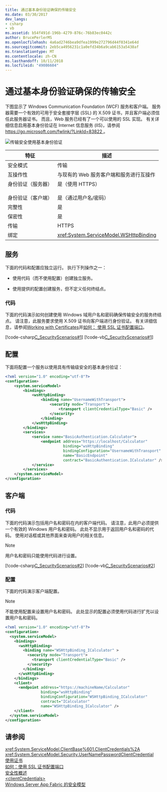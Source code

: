 ```yaml
---
title: 通过基本身份验证确保的传输安全
ms.date: 03/30/2017
dev_langs:
- csharp
- vb
ms.assetid: b54f491d-196b-4279-876c-76b83ec0442c
author: BrucePerlerMS
ms.openlocfilehash: 4a6ad2746bea9dfea1999e272796d44f0341e64d
ms.sourcegitcommit: 2eb5ca4956231c1a0efd34b6a9cab6153a5438af
ms.translationtype: MT
ms.contentlocale: zh-CN
ms.lasthandoff: 10/11/2018
ms.locfileid: "49086604"
---
```

# <a name="transport-security-with-basic-authentication"></a>通过基本身份验证确保的传输安全
下图显示了 Windows Communication Foundation (WCF) 服务和客户端。 服务器需要一个有效的可用于安全套接字层 (SSL) 的 X.509 证书，并且客户端必须信任此服务器证书。 而且，Web 服务已经有了一个可以使用的 SSL 实现。 有关详细信息启用基本身份验证在 Internet 信息服务 (IIS)，请参阅[ https://go.microsoft.com/fwlink/?LinkId=83822 ](https://go.microsoft.com/fwlink/?LinkId=83822)。  
  
 ![传输安全使用基本身份验证](../../../../docs/framework/wcf/feature-details/media/securedbyusername.gif "SecuredbyUsername")  
  
|特征|描述|  
|--------------------|-----------------|  
|安全模式|传输|  
|互操作性|与现有的 Web 服务客户端和服务进行互操作|  
|身份验证（服务器）<br /><br /> 身份验证（客户端）|是（使用 HTTPS）<br /><br /> 是（通过用户名/密码）|  
|完整性|是|  
|保密性|是|  
|传输|HTTPS|  
|绑定|<xref:System.ServiceModel.WSHttpBinding>|  
  
## <a name="service"></a>服务  
 下面的代码和配置应独立运行。 执行下列操作之一：  
  
-   使用代码（而不使用配置）创建独立服务。  
  
-   使用提供的配置创建服务，但不定义任何终结点。  
  
### <a name="code"></a>代码  
 下面的代码演示如何创建使用 Windows 域用户名和密码确保传输安全的服务终结点。 请注意，此服务要求使用 X.509 证书向客户端进行身份验证。 有关详细信息，请参阅[Working with Certificates](../../../../docs/framework/wcf/feature-details/working-with-certificates.md)并[如何： 使用 SSL 证书配置端口](../../../../docs/framework/wcf/feature-details/how-to-configure-a-port-with-an-ssl-certificate.md)。  
  
 [!code-csharp[C_SecurityScenarios#1](../../../../samples/snippets/csharp/VS_Snippets_CFX/c_securityscenarios/cs/source.cs#1)]
 [!code-vb[C_SecurityScenarios#1](../../../../samples/snippets/visualbasic/VS_Snippets_CFX/c_securityscenarios/vb/source.vb#1)]  
  
## <a name="configuration"></a>配置  
 下面将配置一个服务以使用具有传输级安全的基本身份验证：  
  
```xml  
<?xml version="1.0" encoding="utf-8"?>  
<configuration>  
    <system.serviceModel>  
        <bindings>  
            <wsHttpBinding>  
                <binding name="UsernameWithTransport">  
                    <security mode="Transport">  
                        <transport clientCredentialType="Basic" />  
                    </security>  
                </binding>  
            </wsHttpBinding>  
        </bindings>  
        <services>  
            <service name="BasicAuthentication.Calculator">  
                <endpoint address="https://localhost/Calculator"  
                          binding="wsHttpBinding"   
                          bindingConfiguration="UsernameWithTransport"  
                          name="BasicEndpoint"   
                          contract="BasicAuthentication.ICalculator" />  
            </service>  
        </services>  
    </system.serviceModel>  
</configuration>  
```  
  
## <a name="client"></a>客户端  
  
### <a name="code"></a>代码  
 下面的代码演示包括用户名和密码在内的客户端代码。 请注意，此用户必须提供一个有效的 Windows 用户名和密码。 此处不显示用于返回用户名和密码的代码。 使用对话框或其他界面来查询用户的相关信息。  
  
> [!NOTE]
>  用户名和密码只能使用代码进行设置。  
  
 [!code-csharp[C_SecurityScenarios#2](../../../../samples/snippets/csharp/VS_Snippets_CFX/c_securityscenarios/cs/source.cs#2)]
 [!code-vb[C_SecurityScenarios#2](../../../../samples/snippets/visualbasic/VS_Snippets_CFX/c_securityscenarios/vb/source.vb#2)]  
  
### <a name="configuration"></a>配置  
 下面的代码演示客户端配置。  
  
> [!NOTE]
>  不能使用配置来设置用户名和密码。 此处显示的配置必须使用代码进行扩充以设置用户名和密码。  
  
```xml  
<?xml version="1.0" encoding="utf-8"?>  
<configuration>  
  <system.serviceModel>  
    <bindings>  
      <wsHttpBinding>  
        <binding name="WSHttpBinding_ICalculator" >  
          <security mode="Transport">  
            <transport clientCredentialType="Basic" />  
          </security>  
        </binding>  
      </wsHttpBinding>  
    </bindings>  
    <client>  
      <endpoint address="https://machineName/Calculator"   
                binding="wsHttpBinding"  
                bindingConfiguration="WSHttpBinding_ICalculator"   
                contract="ICalculator"  
                name="WSHttpBinding_ICalculator" />  
    </client>  
  </system.serviceModel>  
</configuration>  
```  
  
## <a name="see-also"></a>请参阅  
 <xref:System.ServiceModel.ClientBase%601.ClientCredentials%2A>  
 <xref:System.ServiceModel.Security.UserNamePasswordClientCredential>  
 [使用证书](../../../../docs/framework/wcf/feature-details/working-with-certificates.md)  
 [如何：使用 SSL 证书配置端口](../../../../docs/framework/wcf/feature-details/how-to-configure-a-port-with-an-ssl-certificate.md)  
 [安全性概述](../../../../docs/framework/wcf/feature-details/security-overview.md)  
 [\<clientCredentials>](../../../../docs/framework/configure-apps/file-schema/wcf/clientcredentials.md)  
 [Windows Server App Fabric 的安全模型](https://go.microsoft.com/fwlink/?LinkID=201279&clcid=0x409)
